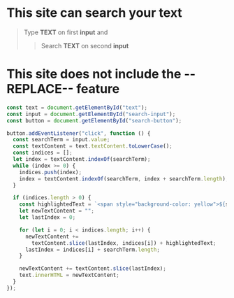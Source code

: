 # This site can search your text

> Type **TEXT** on first **input** and
>
> > Search **TEXT** on second **input**

# This site does not include the --REPLACE-- feature

```javascript
const text = document.getElementById("text");
const input = document.getElementById("search-input");
const button = document.getElementById("search-button");

button.addEventListener("click", function () {
  const searchTerm = input.value;
  const textContent = text.textContent.toLowerCase();
  const indices = [];
  let index = textContent.indexOf(searchTerm);
  while (index >= 0) {
    indices.push(index);
    index = textContent.indexOf(searchTerm, index + searchTerm.length);
  }

  if (indices.length > 0) {
    const highlightedText = `<span style="background-color: yellow">${searchTerm}</span>`;
    let newTextContent = "";
    let lastIndex = 0;

    for (let i = 0; i < indices.length; i++) {
      newTextContent +=
        textContent.slice(lastIndex, indices[i]) + highlightedText;
      lastIndex = indices[i] + searchTerm.length;
    }

    newTextContent += textContent.slice(lastIndex);
    text.innerHTML = newTextContent;
  }
});
```
